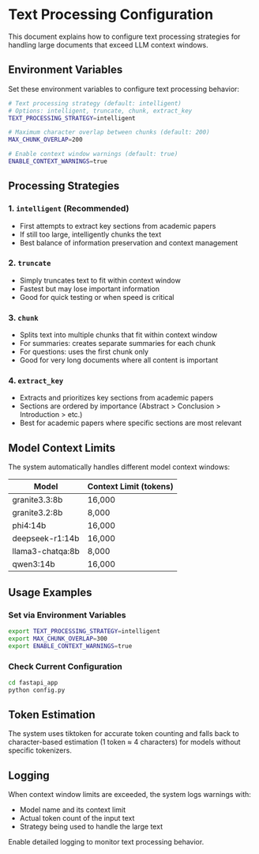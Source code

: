 # Text Processing Configuration

This document explains how to configure text processing strategies for handling large documents that exceed LLM context windows.

## Environment Variables

Set these environment variables to configure text processing behavior:

```bash
# Text processing strategy (default: intelligent)
# Options: intelligent, truncate, chunk, extract_key
TEXT_PROCESSING_STRATEGY=intelligent

# Maximum character overlap between chunks (default: 200)
MAX_CHUNK_OVERLAP=200

# Enable context window warnings (default: true)
ENABLE_CONTEXT_WARNINGS=true
```

## Processing Strategies

### 1. `intelligent` (Recommended)
- First attempts to extract key sections from academic papers
- If still too large, intelligently chunks the text
- Best balance of information preservation and context management

### 2. `truncate`
- Simply truncates text to fit within context window
- Fastest but may lose important information
- Good for quick testing or when speed is critical

### 3. `chunk`
- Splits text into multiple chunks that fit within context window
- For summaries: creates separate summaries for each chunk
- For questions: uses the first chunk only
- Good for very long documents where all content is important

### 4. `extract_key`
- Extracts and prioritizes key sections from academic papers
- Sections are ordered by importance (Abstract > Conclusion > Introduction > etc.)
- Best for academic papers where specific sections are most relevant

## Model Context Limits

The system automatically handles different model context windows:

| Model | Context Limit (tokens) |
|-------|----------------------|
| granite3.3:8b | 16,000 |
| granite3.2:8b | 8,000 |
| phi4:14b | 16,000 |
| deepseek-r1:14b | 16,000 |
| llama3-chatqa:8b | 8,000 |
| qwen3:14b | 16,000 |

## Usage Examples

### Set via Environment Variables
```bash
export TEXT_PROCESSING_STRATEGY=intelligent
export MAX_CHUNK_OVERLAP=300
export ENABLE_CONTEXT_WARNINGS=true
```

### Check Current Configuration
```bash
cd fastapi_app
python config.py
```

## Token Estimation

The system uses tiktoken for accurate token counting and falls back to character-based estimation (1 token ≈ 4 characters) for models without specific tokenizers.

## Logging

When context window limits are exceeded, the system logs warnings with:
- Model name and its context limit
- Actual token count of the input text
- Strategy being used to handle the large text

Enable detailed logging to monitor text processing behavior. 